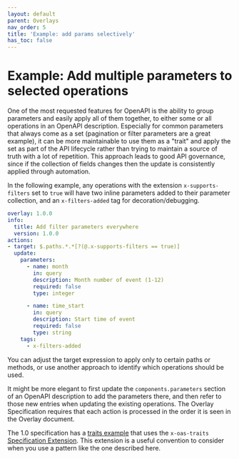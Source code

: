 ```yaml
---
layout: default
parent: Overlays
nav_order: 5
title: 'Example: add params selectively'
has_toc: false
---
```


# Example: Add multiple parameters to selected operations

One of the most requested features for OpenAPI is the ability to group parameters and easily apply all of them together, to either some or all operations in an OpenAPI description.
Especially for common parameters that always come as a set (pagination or filter parameters are a great example), it can be more maintainable to use them as a "trait" and apply the set as part of the API lifecycle rather than trying to maintain a source of truth with a lot of repetition.
This approach leads to good API governance, since if the collection of fields changes then the update is consistently applied through automation.

In the following example, any operations with the extension `x-supports-filters` set to `true` will have two inline parameters added to their parameter collection, and an `x-filters-added` tag for decoration/debugging.

```yaml
overlay: 1.0.0
info:
  title: Add filter parameters everywhere
  version: 1.0.0
actions:
- target: $.paths.*.*[?(@.x-supports-filters == true)]
  update:
    parameters:
      - name: month
        in: query
        description: Month number of event (1-12)
        required: false
        type: integer

      - name: time_start
        in: query
        description: Start time of event
        required: false
        type: string
    tags:
      - x-filters-added
```

You can adjust the target expression to apply only to certain paths or methods, or use another approach to identify which operations should be used.

It might be more elegant to first update the `components.parameters` section of an OpenAPI description to add the parameters there, and then refer to those new entries when updating the existing operations.
The Overlay Specification requires that each action is processed in the order it is seen in the Overlay document.

The 1.0 specification has a [traits example](https://spec.openapis.org/overlay/v1.0.0.html#traits-example) that uses the `x-oas-traits` [Specification Extension](https://spec.openapis.org/oas/v3.1.1.html#specification-extensions).
This extension is a useful convention to consider when you use a pattern like the one described here.
